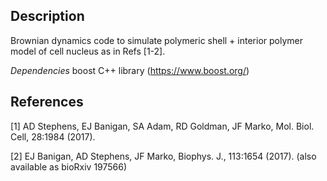 ## Description
Brownian dynamics code to simulate polymeric shell + interior polymer model of cell nucleus as in Refs [1-2].

*Dependencies*
boost C++ library (https://www.boost.org/)

## References
[1] AD Stephens, EJ Banigan, SA Adam, RD Goldman, JF Marko, Mol. Biol. Cell, 28:1984 (2017).

[2] EJ Banigan, AD Stephens, JF Marko, Biophys. J., 113:1654 (2017). (also available as bioRxiv 197566)
